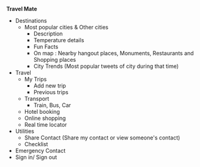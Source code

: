 **Travel Mate**

+ Destinations
  + Most popular cities & Other cities
     + Description
     + Temperature details
     + Fun Facts
     + On map : Nearby hangout places, Monuments, Restaurants and Shopping places
     + City Trends (Most popular tweets of city during that time)
+ Travel
  + My Trips
     + Add new trip
     + Previous trips
  + Transport 
     + Train, Bus, Car
  + Hotel booking
  + Online shopping
  + Real time locator
+ Utilities
  + Share Contact (Share my contact or view someone's contact)
  + Checklist 
+ Emergency Contact
+ Sign in/ Sign out 
